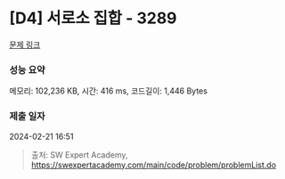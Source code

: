 # [D4] 서로소 집합 - 3289 

[문제 링크](https://swexpertacademy.com/main/code/problem/problemDetail.do?contestProbId=AWBJKA6qr2oDFAWr) 

### 성능 요약

메모리: 102,236 KB, 시간: 416 ms, 코드길이: 1,446 Bytes

### 제출 일자

2024-02-21 16:51



> 출처: SW Expert Academy, https://swexpertacademy.com/main/code/problem/problemList.do